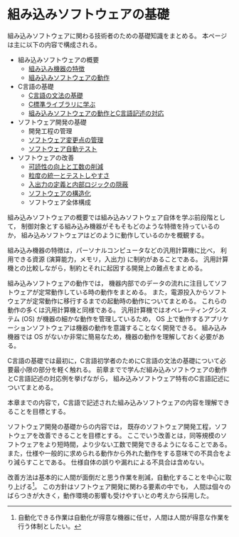 # 組み込みソフトウェアの基礎
組み込みソフトウェアに関わる技術者のための基礎知識をまとめる。
本ページは主に以下の内容で構成される。

- 組み込みソフトウェアの概要
  - [組み込み機器の特徴](EmbeddedAndGeneralPurposeComputer.md)
  - [組み込みソフトウェアの動作](EnbeddedSoftwareAbstract.md)
- C言語の基礎
  - [C言語の文法の基礎](BasicC.md)
  - [C標準ライブラリに学ぶ](StandardLibrary.md)
  - [組み込みソフトウェアの動作とC言語記述の対応](SoftwareAndComputation.md)
- ソフトウェア開発の基礎
  - 開発工程の管理
  - [ソフトウェア変更点の管理](VersionControlSystem.md)
  - [ソフトウェア自動テスト](Testing.md)
- ソフトウェアの改善
  - [可読性の向上と工数の削減](ReadabilityAndCostReduction.md)
  - [粒度の統一とテストしやすさ](GranularityAndTestability.md)
  - [入出力の定義と内部ロジックの隠蔽](Interface.md)
  - [ソフトウェアの構造化](Structured.md)
  - ソフトウェア全体構成

組み込みソフトウェアの概要では組み込みソフトウェア自体を学ぶ前段階として，
制御対象とする組み込み機器がそもそもどのような特徴を持っているのか，
組み込みソフトウェアはどのように動作しているのかを概観する。

組み込み機器の特徴は，パーソナルコンピュータなどの汎用計算機に比べ，
利用できる資源 (演算能力，メモリ，入出力) に制約があることである。
汎用計算機との比較しながら，制約とそれに起因する開発上の難点をまとめる。

組み込みソフトウェアの動作では，
機器内部でのデータの流れに注目してソフトウェアが定常動作している時の動作をまとめる。
また，電源投入からソフトウェアが定常動作に移行するまでの起動時の動作についてまとめる。
これらの動作の多くは汎用計算機と同様である。
汎用計算機ではオペレーティングシステム (OS) が機器の細かな動作を管理しているため，
OS 上で動作するアプリケーションソフトウェアは機器の動作を意識することなく開発できる。
組み込み機器では OS がないか非常に簡易なため，機器の動作を理解しておく必要がある。

C言語の基礎では最初に，C言語初学者のためにC言語の文法の基礎について必要最小限の部分を軽く触れる。
前章までで学んだ組み込みソフトウェアの動作とC言語記述の対応例を挙げながら，
組み込みソフトウェア特有のC言語記述についてまとめる。

本章までの内容で，C言語で記述された組み込みソフトウェアの内容を理解できることを目標とする。

ソフトウェア開発の基礎からの内容では，
既存のソフトウェア開発工程，ソフトウェアを改善できることを目標とする。
ここでいう改善とは，同等規模のソフトウェアをより短時間，より少ない工数で開発できるようになることである。
また，仕様や一般的に求められる動作から外れた動作をする意味での不具合をより減らすことである。
仕様自体の誤りや漏れによる不具合は含めない。

改善方法は基本的に人間が面倒だと思う作業を削減，自動化することを中心に取り上げる[^Automation]。
この方針はソフトウェア開発に関わる要素の中でも，
人間は個々のばらつきが大きく，動作環境の影響も受けやすいとの考えから採用した。

[^Automation]: 自動化できる作業は自動化が得意な機器に任せ，人間は人間が得意な作業を行う体制としたい。


